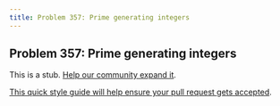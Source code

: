 ```yaml
---
title: Problem 357: Prime generating integers
---
```

## Problem 357: Prime generating integers

This is a stub. <a href='https://github.com/freecodecamp/guides/tree/master/src/pages/certifications/coding-interview-prep/project-euler/problem-357-prime-generating-integers/index.md' target='_blank' rel='nofollow'>Help our community expand it</a>.

<a href='https://github.com/freecodecamp/guides/blob/master/README.md' target='_blank' rel='nofollow'>This quick style guide will help ensure your pull request gets accepted</a>.

<!-- The article goes here, in GitHub-flavored Markdown. Feel free to add YouTube videos, images, and CodePen/JSBin embeds  -->
